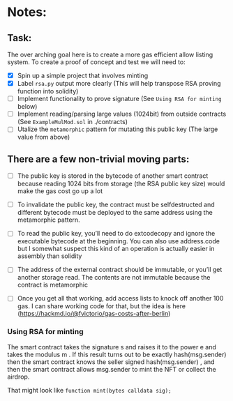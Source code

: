 # Notes:

## Task:

The over arching goal here is to create a more gas efficient allow listing system. To create a proof of concept and test we will need to:
- [x] Spin up a simple project that involves minting
- [x] Label `rsa.py` output more clearly (This will help transpose RSA proving function into solidity)
- [ ] Implement functionality to prove signature (See `Using RSA for minting` below)
- [ ] Implement reading/parsing large values (1024bit) from outside contracts (See `ExampleMulMod.sol` in ./contracts)
- [ ] Utalize the `metamorphic` pattern for mutating this public key (The large value from above)

## There are a few non-trivial moving parts:
- [ ] The public key is stored in the bytecode of another smart contract because reading 1024 bits from storage (the RSA public key size) would make the gas cost go up a lot
- [ ] To invalidate the public key, the contract must be selfdestructed and different bytecode must be deployed to the same address using the metamorphic pattern.
- [ ] To read the public key, you’ll need to do extcodecopy and ignore the executable bytecode at the beginning. You can also use address.code but I somewhat suspect this kind of an operation is actually easier in assembly than solidity
- [ ] The address of the external contract should be immutable, or you’ll get another storage read. The contents are not immutable because the contract is metamorphic
- [ ] Once you get all that working, add access lists to knock off another 100 gas. I can share working code for that, but the idea is here (https://hackmd.io/@fvictorio/gas-costs-after-berlin)


### Using RSA for minting
The smart contract takes the signature  s  and raises it to the power  e  and takes the modulus  m . If 
this result turns out to be exactly  hash(msg.sender)  then the smart contract knows the seller signed 
hash(msg.sender) , and then the smart contract allows  msg.sender  to mint the NFT or collect the airdrop.

That might look like `function mint(bytes calldata sig);`
